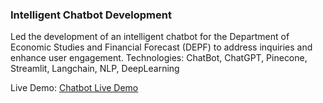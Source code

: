 ### Intelligent Chatbot Development
Led the development of an intelligent chatbot for the Department of Economic Studies and Financial Forecast (DEPF) to address inquiries and enhance user engagement.
Technologies: ChatBot, ChatGPT, Pinecone, Streamlit, Langchain, NLP, DeepLearning

Live Demo: [Chatbot Live Demo](https://depfbot.streamlit.app/)
